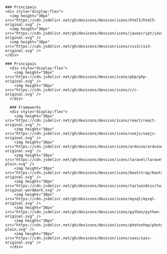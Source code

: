 
    ### Principais 
    <div style="display:flex">
      <img height="30px" src="https://cdn.jsdelivr.net/gh/devicons/devicon/icons/html5/html5-original.svg" />
      <img height="30px" src="https://cdn.jsdelivr.net/gh/devicons/devicon/icons/javascript/javascript-original.svg" />
      <img height="30px" src="https://cdn.jsdelivr.net/gh/devicons/devicon/icons/css3/css3-original.svg" />
    </div>

    ### Principais 
      <div style="display:flex">
        <img height="30px" src="https://cdn.jsdelivr.net/gh/devicons/devicon/icons/php/php-original.svg" />
        <img height="30px" src="https://cdn.jsdelivr.net/gh/devicons/devicon/icons/c/c-original.svg" />
      </div>
      
      ### Frameworks 
      <div style="display:flex">
        <img height="30px" src="https://cdn.jsdelivr.net/gh/devicons/devicon/icons/react/react-original.svg" />
        <img height="30px" src="https://cdn.jsdelivr.net/gh/devicons/devicon/icons/vuejs/vuejs-original.svg" />
        <img height="30px" src="https://cdn.jsdelivr.net/gh/devicons/devicon/icons/arduino/arduino-original.svg" />
        <img height="30px" src="https://cdn.jsdelivr.net/gh/devicons/devicon/icons/laravel/laravel-plain.svg" />
        <img height="30px" src="https://cdn.jsdelivr.net/gh/devicons/devicon/icons/bootstrap/bootstrap-original.svg" />
        <img height="30px" src="https://cdn.jsdelivr.net/gh/devicons/devicon/icons/tailwindcss/tailwindcss-original-wordmark.svg" />
        <img height="30px" src="https://cdn.jsdelivr.net/gh/devicons/devicon/icons/mysql/mysql-original.svg" />
        <img height="30px" src="https://cdn.jsdelivr.net/gh/devicons/devicon/icons/python/python-original.svg" />
        <img height="30px" src="https://cdn.jsdelivr.net/gh/devicons/devicon/icons/photoshop/photoshop-plain.svg" />
        <img height="30px" src="https://cdn.jsdelivr.net/gh/devicons/devicon/icons/sass/sass-original.svg" />
      </div>
